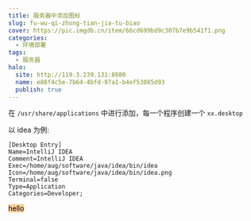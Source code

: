 ```yaml
---
title: 服务器中添加图标
slug: fu-wu-qi-zhong-tian-jia-tu-biao
cover: https://pic.imgdb.cn/item/66cd699bd9c307b7e9b541f1.png
categories:
  - 环境部署
tags:
  - 服务器
halo:
  site: http://119.3.239.131:8080
  name: e88f4c5e-7b64-4bfd-97a1-b4ef53085d93
  publish: true
---
```

在 `/usr/share/applications` 中进行添加，每一个程序创建一个 `xx.desktop`

以 idea 为例:

```shell
[Desktop Entry]
Name=IntelliJ IDEA
Comment=IntelliJ IDEA
Exec=/home/aug/software/java/idea/bin/idea
Icon=/home/aug/software/java/idea/bin/idea.png
Terminal=false
Type=Application
Categories=Developer;
```


<mark style="background: #FFB86CA6;">hello</mark>
